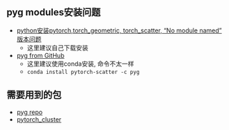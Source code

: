 


## pyg modules安装问题
- [python安装pytorch,torch_geometric, torch_scatter, “No module named” 版本问题](https://blog.csdn.net/qq_26593695/article/details/111060524)
	- 这里建议自己下载安装
- [pyg from GitHub](https://github.com/pyg-team/pytorch_geometric)
	- 这里建议使用conda安装, 命令不太一样
	- `conda install pytorch-scatter -c pyg`


## 需要用到的包
- [pyg repo](https://github.com/pyg-team/pytorch_geometric)
- [pytorch_cluster](https://github.com/rusty1s/pytorch_cluster)

